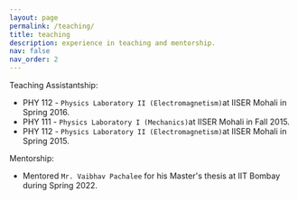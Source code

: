 ```yaml
---
layout: page
permalink: /teaching/
title: teaching
description: experience in teaching and mentorship.
nav: false
nav_order: 2
---
```


Teaching Assistantship: 

 - PHY 112 - `Physics Laboratory II (Electromagnetism)`at IISER Mohali in Spring 2016.
 - PHY 111 - `Physics Laboratory I (Mechanics)`at IISER Mohali in Fall 2015.
 - PHY 112 - `Physics Laboratory II (Electromagnetism)`at IISER Mohali in Spring 2015.

Mentorship: 

- Mentored `Mr. Vaibhav Pachalee` for his Master's thesis at IIT Bombay during Spring 2022. 
